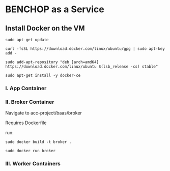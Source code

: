 # BENCHOP as a Service

## Install Docker on the VM

    sudo apt-get update
    
    curl -fsSL https://download.docker.com/linux/ubuntu/gpg | sudo apt-key add -
    
    sudo add-apt-repository "deb [arch=amd64] https://download.docker.com/linux/ubuntu $(lsb_release -cs) stable"
    
    sudo apt-get install -y docker-ce
    

### I. App Container


### II. Broker Container

  Navigate to acc-project/baas/broker
  
  Requires Dockerfile

  run: 
  
    sudo docker build -t broker . 
    
    sudo docker run broker

### III. Worker Containers
